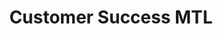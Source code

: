 ---
templateKey: index-page
title: Customer Success MTL
image: /img/home-jumbotron.png
heading: "Join for free"
subheading: Professional Community
mainpitch:
  title: CS MTL
  description: >-
    Whether you're a seasoned Customer Success leader, or just getting your career started in CS, join our community to build your network in Montreal and learn from shared experiences.
description: >-
  Attend our events to learn from the best in the industry and network with your peers.
intro:
  blurbs:
    - image: /img/featureCSHH.png
      text: >
        CS Happy Hour: No speakers, no presentation, just a group of customer-focused professionals sharing ideas around a few drinks. Stay tuned for details!
    - image: /img/coffee-gear.png
      text: >
        We're working out the details of our next event which should take place in September. Check back here or join our newsletter to keep informed.
    - image: /img/tutorials.png
      text: >
        Get involved! Help us grow CS MTL and the value it brings to the Montreal business community. We're looking for contributors to the blog, host sponsors and help spreading the word. Get in touch.
    - image: /img/meeting-space.png
      text: >
        The newsletter is published every 4-6 weeks and to announce upcoming events. We curate the best content in the industry and provide tips from local contributors.  
  heading: Customer Success
  description: |
    Montreal CS Professionals
main:
  heading: Customer Success Montreal
  description: >
    Whether you're a seasoned Customer Success leader, or just getting your career started in CS, join our community to build your network in Montreal and learn from shared experiences.
  image1:
    alt: A close-up of a paper filter filled with ground coffee
    image: /img/products-grid3.jpg
  image2:
    alt: A green cup of a coffee on a wooden table
    image: /img/products-grid2.jpg
  image3:
    alt: Coffee beans
    image: /img/products-grid1.jpg
---